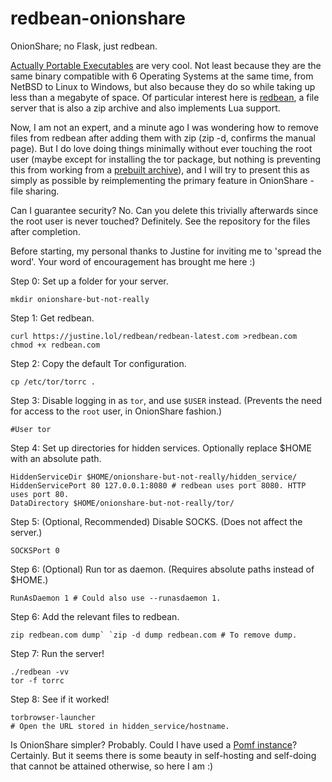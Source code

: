 # redbean-onionshare
OnionShare; no Flask, just redbean.

[Actually Portable Executables](https://justine.lol/ape.html) are very cool. Not least because they are the same binary compatible with 6 Operating Systems at the same time, from NetBSD to Linux to Windows, but also because they do so while taking up less than a megabyte of space. Of particular interest here is [redbean](https://justine.lol/redbean/index.html), a file server that is also a zip archive and also implements Lua support.

Now, I am not an expert, and a minute ago I was wondering how to remove files from redbean after adding them with zip (zip -d, confirms the manual page). But I do love doing things minimally without ever touching the root user (maybe except for installing the tor package, but nothing is preventing this from working from a [prebuilt archive](https://dist.torproject.org/)), and I will try to present this as simply as possible by reimplementing the primary feature in OnionShare - file sharing.

Can I guarantee security? No. Can you delete this trivially afterwards since the root user is never touched? Definitely. See the repository for the files after completion.

Before starting, my personal thanks to Justine for inviting me to 'spread the word'. Your word of encouragement has brought me here :)

Step 0: Set up a folder for your server.

`mkdir onionshare-but-not-really`

Step 1: Get redbean.

```
curl https://justine.lol/redbean/redbean-latest.com >redbean.com
chmod +x redbean.com
```

Step 2: Copy the default Tor configuration.

`cp /etc/tor/torrc .`

Step 3: Disable logging in as `tor`, and use `$USER` instead. (Prevents the need for access to the `root` user, in OnionShare fashion.)

`#User tor`

Step 4: Set up directories for hidden services. Optionally replace $HOME with an absolute path.

```
HiddenServiceDir $HOME/onionshare-but-not-really/hidden_service/
HiddenServicePort 80 127.0.0.1:8080 # redbean uses port 8080. HTTP uses port 80.
DataDirectory $HOME/onionshare-but-not-really/tor/
```

Step 5: (Optional, Recommended) Disable SOCKS. (Does not affect the server.)

`SOCKSPort 0`

Step 6: (Optional) Run tor as daemon. (Requires absolute paths instead of $HOME.)

`RunAsDaemon 1 # Could also use --runasdaemon 1.`

Step 6: Add the relevant files to redbean.

```zip redbean.com dump`
`zip -d dump redbean.com # To remove dump.```

Step 7: Run the server!
```
./redbean -vv
tor -f torrc
```

Step 8: See if it worked!
```
torbrowser-launcher
# Open the URL stored in hidden_service/hostname.
```

Is OnionShare simpler? Probably. Could I have used a [Pomf instance](https://status.uguu.se/clones.html)? Certainly. But it seems there is some beauty in self-hosting and self-doing that cannot be attained otherwise, so here I am :)
